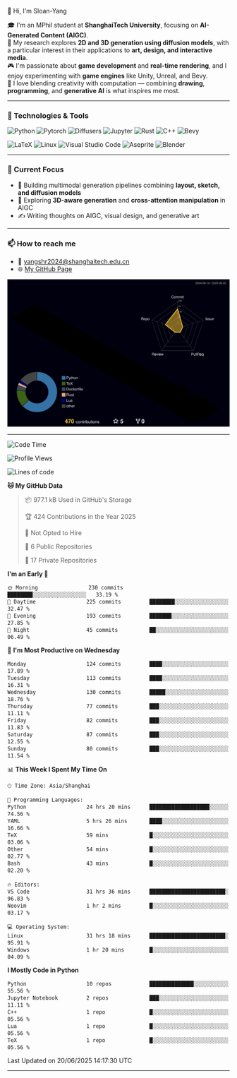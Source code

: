 👋 Hi, I'm Sloan-Yang

🎓 I'm an MPhil student at **ShanghaiTech University**, focusing on **AI-Generated Content (AIGC)**.  
🧠 My research explores **2D and 3D generation using diffusion models**, with a particular interest in their applications to **art, design, and interactive media**.  
🎮 I'm passionate about **game development** and **real-time rendering**, and I enjoy experimenting with **game engines** like Unity, Unreal, and Bevy.  
🎨 I love blending creativity with computation — combining **drawing**, **programming**, and **generative AI** is what inspires me most.

---

### 🧰 Technologies & Tools

![Python](https://img.shields.io/badge/python-%233776AB.svg?style=for-the-badge&logo=python&logoColor=white)
![Pytorch](https://img.shields.io/badge/pytorch-%23EE4C2C.svg?style=for-the-badge&logo=pytorch&logoColor=white)
![Diffusers](https://img.shields.io/badge/diffusers-HuggingFace-yellow?style=for-the-badge&logo=huggingface&logoColor=black)
![Jupyter](https://img.shields.io/badge/Jupyter-%23F37626.svg?style=for-the-badge&logo=Jupyter&logoColor=white)
![Rust](https://img.shields.io/badge/Rust-%23000000.svg?style=for-the-badge&logo=rust&logoColor=white)
![C++](https://img.shields.io/badge/C++-%2300599C.svg?style=for-the-badge&logo=c%2B%2B&logoColor=white)
![Bevy](https://img.shields.io/badge/Bevy-000000.svg?style=for-the-badge&logo=bevy&logoColor=white)

![LaTeX](https://img.shields.io/badge/LaTeX-47A141?style=for-the-badge&logo=latex&logoColor=white)
![Linux](https://img.shields.io/badge/Linux-FCC624?style=for-the-badge&logo=linux&logoColor=black)
![Visual Studio Code](https://img.shields.io/badge/VSCode-0078d7.svg?style=for-the-badge&logo=visual-studio-code&logoColor=white)
![Aseprite](https://img.shields.io/badge/Aseprite-FFFFFF?style=for-the-badge&logo=Aseprite&logoColor=%237D929E)
![Blender](https://img.shields.io/badge/Blender-F5792A?style=for-the-badge&logo=blender&logoColor=white)

---

### 🔭 Current Focus

- 🎨 Building multimodal generation pipelines combining **layout, sketch, and diffusion models**
- 🧪 Exploring **3D-aware generation** and **cross-attention manipulation** in AIGC
- ✍️ Writing thoughts on AIGC, visual design, and generative art

---

### 📫 How to reach me

- 📧 <a href="mailto:yangshr2024@shanghaitech.edu.cn">yangshr2024@shanghaitech.edu.cn</a>
- 🌐 [My GitHub Page](https://sloan-yang.github.io)  



![3D Profile](https://raw.githubusercontent.com/Sloan-Yang/Sloan-Yang/main/profile-3d-contrib/profile-night-rainbow.svg)

---


<!--START_SECTION:waka-->
![Code Time](http://img.shields.io/badge/Code%20Time-248%20hrs%2017%20mins-blue)

![Profile Views](http://img.shields.io/badge/Profile%20Views-5-blue)

![Lines of code](https://img.shields.io/badge/From%20Hello%20World%20I%27ve%20Written-2.0%20million%20lines%20of%20code-blue)

**🐱 My GitHub Data** 

> 📦 977.1 kB Used in GitHub's Storage 
 > 
> 🏆 424 Contributions in the Year 2025
 > 
> 🚫 Not Opted to Hire
 > 
> 📜 6 Public Repositories 
 > 
> 🔑 17 Private Repositories 
 > 
**I'm an Early 🐤** 

```text
🌞 Morning                230 commits         ████████░░░░░░░░░░░░░░░░░   33.19 % 
🌆 Daytime                225 commits         ████████░░░░░░░░░░░░░░░░░   32.47 % 
🌃 Evening                193 commits         ███████░░░░░░░░░░░░░░░░░░   27.85 % 
🌙 Night                  45 commits          ██░░░░░░░░░░░░░░░░░░░░░░░   06.49 % 
```
📅 **I'm Most Productive on Wednesday** 

```text
Monday                   124 commits         ████░░░░░░░░░░░░░░░░░░░░░   17.89 % 
Tuesday                  113 commits         ████░░░░░░░░░░░░░░░░░░░░░   16.31 % 
Wednesday                130 commits         █████░░░░░░░░░░░░░░░░░░░░   18.76 % 
Thursday                 77 commits          ███░░░░░░░░░░░░░░░░░░░░░░   11.11 % 
Friday                   82 commits          ███░░░░░░░░░░░░░░░░░░░░░░   11.83 % 
Saturday                 87 commits          ███░░░░░░░░░░░░░░░░░░░░░░   12.55 % 
Sunday                   80 commits          ███░░░░░░░░░░░░░░░░░░░░░░   11.54 % 
```


📊 **This Week I Spent My Time On** 

```text
🕑︎ Time Zone: Asia/Shanghai

💬 Programming Languages: 
Python                   24 hrs 20 mins      ███████████████████░░░░░░   74.56 % 
YAML                     5 hrs 26 mins       ████░░░░░░░░░░░░░░░░░░░░░   16.66 % 
TeX                      59 mins             █░░░░░░░░░░░░░░░░░░░░░░░░   03.06 % 
Other                    54 mins             █░░░░░░░░░░░░░░░░░░░░░░░░   02.77 % 
Bash                     43 mins             █░░░░░░░░░░░░░░░░░░░░░░░░   02.20 % 

🔥 Editors: 
VS Code                  31 hrs 36 mins      ████████████████████████░   96.83 % 
Neovim                   1 hr 2 mins         █░░░░░░░░░░░░░░░░░░░░░░░░   03.17 % 

💻 Operating System: 
Linux                    31 hrs 18 mins      ████████████████████████░   95.91 % 
Windows                  1 hr 20 mins        █░░░░░░░░░░░░░░░░░░░░░░░░   04.09 % 
```

**I Mostly Code in Python** 

```text
Python                   10 repos            ██████████████░░░░░░░░░░░   55.56 % 
Jupyter Notebook         2 repos             ███░░░░░░░░░░░░░░░░░░░░░░   11.11 % 
C++                      1 repo              █░░░░░░░░░░░░░░░░░░░░░░░░   05.56 % 
Lua                      1 repo              █░░░░░░░░░░░░░░░░░░░░░░░░   05.56 % 
TeX                      1 repo              █░░░░░░░░░░░░░░░░░░░░░░░░   05.56 % 
```




 Last Updated on 20/06/2025 14:17:30 UTC
<!--END_SECTION:waka-->

---






